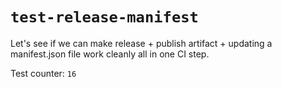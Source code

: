 # `test-release-manifest`

Let's see if we can make release + publish artifact + updating a manifest.json file work cleanly all in one CI step.

Test counter: `16`
